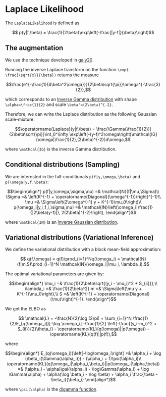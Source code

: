 # Laplace Likelihood

The [`LaplaceLikelihood`](@ref) is defined as
```math
    p(y|f,\beta) = \frac{1}{2\beta}\exp\left(-\frac{|y-f|}{\beta}\right)
```

## The augmentation

We use the technique developed in [galy20](@cite).

Running the inverse Laplace transform on the function ``\exp(-\frac{\sqrt{x}}{\beta})`` returns the measure
```math
\frac{e^{-\frac{1}{4\beta^2\omega}}}{2\beta\sqrt{\pi}}\omega^{-\frac{3}{2}},
```
which corresponds to an [Inverse Gamma distribution](https://en.wikipedia.org/wiki/Inverse-gamma_distribution) with shape ``\alpha=\frac{1}{2}`` and scale ``\beta'=(2\beta)^{-2}``.

Therefore, we can write the Laplace distribution as the following Gaussian scale-mixture:
```math
\operatorname{Laplace}(y|f,\beta) = \frac{\Gamma(\frac{1}{2})}{2\beta\sqrt{\pi}}\int_0^\infty \exp\left(-(y-f)^2\omega\right)\mathcal{IG}(\omega|\frac{1}{2},(2\beta)^{-2})d\omega,
```
where ``\mathcal{IG}`` is the inverse Gamma distribution.

## Conditional distributions (Sampling)

We are interested in the full-conditionals ``p(f|y,\omega,\beta)`` and ``p(\omega|y,f,\beta)``:
```math
\begin{align*}
    p(f|y,\omega,\sigma,\nu) =& \mathcal{N}(f|\mu,\Sigma)\\
    \Sigma =& \left(K^{-1} + \operatorname{Diagonal}(\omega^{-1})\right)^{-1}\\
    \mu =& \Sigma\left(2\omega^{-1} y + K^{-1}\mu_0\right)\\
    p(\omega_i|y_i,f_i,\sigma,\nu) =& \mathcal{IN}\left(\omega_i|\frac{1}{|2\beta(y-f)|}, 2(2\beta)^{-2}\right),
\end{align*}
```
where ``\mathcal{IN}`` is an [Inverse Gaussian distribution](https://en.wikipedia.org/wiki/Inverse_Gaussian_distribution).

## Variational distributions (Variational Inference)

We define the variational distribution with a block mean-field approximation:
```math
    q(f,\omega) = q(f)\prod_{i=1}^Nq(\omega_i) = \mathcal{N}(f|m,S)\prod_{i=1}^N \mathcal{IN}(\omega_i|\mu_i, \lambda_i).
```
The optimal variational parameters are given by:
```math
\begin{align*}
    \mu_i =& \frac{1}{2\beta\sqrt{(y_i - \mu_i)^2 + S_{ii}}},\\
    \lambda_i =& \frac{1}{2\beta^2}
    m =& \Sigma\left(\mu y + K^{-1}\mu_0\right),\\
    S =& \left(K^{-1} + \operatorname{Diagonal}(\mu)\right)^{-1}.
\end{align*}
```

We get the ELBO as
```math
    \mathcal{L} = -\frac{N}{2}\log (2\pi) + \sum_{i=1}^N \frac{1}{2}E_{q(\omega_i)}[-\log \omega_i] -\frac{1}{2} \left(-\frac{(y_i-m_i)^2 + S_{ii}}{2}\theta_i} - \operatorname{KL}(q(\omega)||p(\omega)) - \operatorname{KL}(q(f)||p(f)),
```
where
```math
\begin{align*}
    E_{q(\omega_i)}\left[-\log\omega_i\right] =& \alpha_i + \log (\beta_i(\Gamma(\alpha_i))) - (\alpha_i + 1)\psi(\alpha_i)\\
    \operatorname{KL}(q(\omega_i|\alpha_i,\beta_i)||p(\omega_i|\alpha,\beta)) =& (\alpha_i - \alpha)\psi(\alpha_i) - \log\Gamma(\alpha_i) + \log \Gamma(\alpha) + \alpha(\log \beta_i - \log \beta) + \alpha_i \frac{\beta - \beta_i}{\beta_i}
\end{align*}
```
where ``\psi(\alpha)`` is the [digamma function](https://en.wikipedia.org/wiki/Digamma_function).
